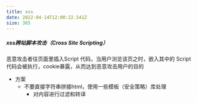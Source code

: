```yaml
---
title: xss
date: 2022-04-14T12:00:22.541Z
size: 365
---
```

##### xss跨站脚本攻击（Cross Site Scripting）

恶意攻击者往页面里插入Script 代码，当用户浏览该页之时，嵌入其中的 Script 代码会被执行，cookie暴露，从而达到恶意攻击用户的目的

- 方案
  - 不要直接字符串拼接html，使用一些模板（安全策略）库处理
    - 对内容进行过滤和转译

